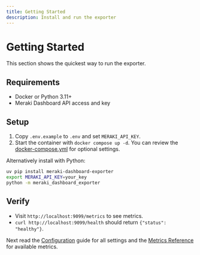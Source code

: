 ```yaml
---
title: Getting Started
description: Install and run the exporter
---
```


# Getting Started

This section shows the quickest way to run the exporter.

## Requirements
- Docker or Python 3.11+
- Meraki Dashboard API access and key

## Setup

1. Copy `.env.example` to `.env` and set `MERAKI_API_KEY`.
2. Start the container with `docker compose up -d`. You can review the [docker-compose.yml](https://github.com/rknightion/meraki-dashboard-exporter/blob/main/docker-compose.yml) for optional settings.

Alternatively install with Python:
```bash
uv pip install meraki-dashboard-exporter
export MERAKI_API_KEY=your_key
python -m meraki_dashboard_exporter
```

## Verify
- Visit `http://localhost:9099/metrics` to see metrics.
- `curl http://localhost:9099/health` should return `{"status": "healthy"}`.

Next read the [Configuration](config.md) guide for all settings and the
[Metrics Reference](metrics/metrics.md) for available metrics.

